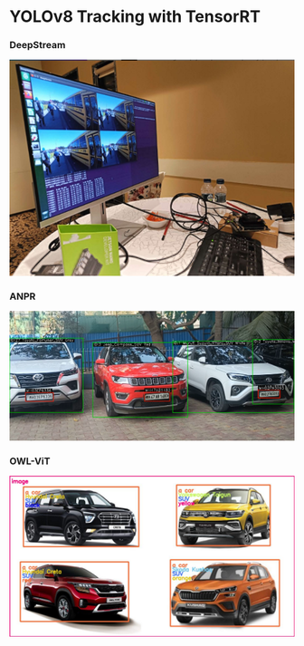 # YOLOv8 Tracking with TensorRT

### DeepStream

![deepstream](DeepStream.png)

### ANPR

![anpr](ANPR.png)

### OWL-ViT

![owlvit](OWL-ViT.jpg)
